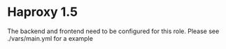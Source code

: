 Haproxy 1.5
===========

The backend and frontend need to be configured for this role.
Please see ./vars/main.yml for a example
